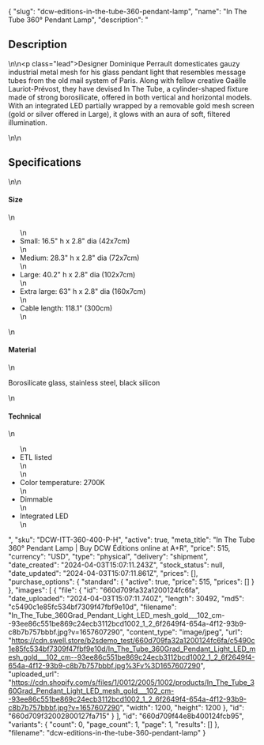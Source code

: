 {
  "slug": "dcw-editions-in-the-tube-360-pendant-lamp",
  "name": "In The Tube 360° Pendant Lamp",
  "description": "<h2>Description</h2>\n<!-- split -->\n<p class=\"lead\">Designer Dominique Perrault domesticates gauzy industrial metal mesh for his glass pendant light that resembles message tubes from the old mail system of Paris. Along with fellow creative Gaëlle Lauriot-Prévost, they have devised In The Tube, a cylinder-shaped fixture made of strong borosilicate, offered in both vertical and horizontal models. With an integrated LED partially wrapped by a removable gold mesh screen (gold or silver offered in Large), it glows with an aura of soft, filtered illumination.</p>\n<!-- split -->\n<h2>Specifications</h2>\n<!-- split -->\n<h4>Size</h4>\n<ul>\n<li>Small: 16.5\" h x 2.8\" dia (42x7cm)</li>\n<li>Medium: 28.3\" h x 2.8\" dia (72x7cm)</li>\n<li>Large: 40.2\" h x 2.8\" dia (102x7cm)</li>\n<li>Extra large: 63\" h x 2.8\" dia (160x7cm)</li>\n<li>Cable length: 118.1\" (300cm)</li>\n</ul>\n<h4>Material</h4>\n<p>Borosilicate glass, stainless steel, black silicon</p>\n<h4>Technical</h4>\n<ul>\n<li>ETL listed<br>\n</li>\n<li>Color temperature: 2700K</li>\n<li>Dimmable</li>\n<li>Integrated LED</li>\n</ul>",
  "sku": "DCW-ITT-360-400-P-H",
  "active": true,
  "meta_title": "In The Tube 360° Pendant Lamp | Buy DCW Éditions online at A+R",
  "price": 515,
  "currency": "USD",
  "type": "physical",
  "delivery": "shipment",
  "date_created": "2024-04-03T15:07:11.243Z",
  "stock_status": null,
  "date_updated": "2024-04-03T15:07:11.861Z",
  "prices": [],
  "purchase_options": {
    "standard": {
      "active": true,
      "price": 515,
      "prices": []
    }
  },
  "images": [
    {
      "file": {
        "id": "660d709fa32a1200124fc6fa",
        "date_uploaded": "2024-04-03T15:07:11.740Z",
        "length": 30492,
        "md5": "c5490c1e85fc534bf7309f47fbf9e10d",
        "filename": "In_The_Tube_360Grad_Pendant_Light_LED_mesh_gold___102_cm--93ee86c551be869c24ecb3112bcd1002_1_2_6f2649f4-654a-4f12-93b9-c8b7b757bbbf.jpg?v=1657607290",
        "content_type": "image/jpeg",
        "url": "https://cdn.swell.store/b2sdemo_test/660d709fa32a1200124fc6fa/c5490c1e85fc534bf7309f47fbf9e10d/In_The_Tube_360Grad_Pendant_Light_LED_mesh_gold___102_cm--93ee86c551be869c24ecb3112bcd1002_1_2_6f2649f4-654a-4f12-93b9-c8b7b757bbbf.jpg%3Fv%3D1657607290",
        "uploaded_url": "https://cdn.shopify.com/s/files/1/0012/2005/1002/products/In_The_Tube_360Grad_Pendant_Light_LED_mesh_gold___102_cm--93ee86c551be869c24ecb3112bcd1002_1_2_6f2649f4-654a-4f12-93b9-c8b7b757bbbf.jpg?v=1657607290",
        "width": 1200,
        "height": 1200
      },
      "id": "660d709f32002800127fa715"
    }
  ],
  "id": "660d709f44e8b400124fcb95",
  "variants": {
    "count": 0,
    "page_count": 1,
    "page": 1,
    "results": []
  },
  "filename": "dcw-editions-in-the-tube-360-pendant-lamp"
}